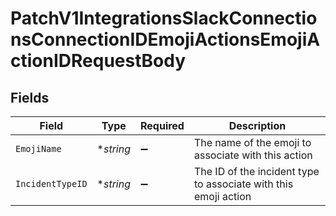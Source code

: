 # PatchV1IntegrationsSlackConnectionsConnectionIDEmojiActionsEmojiActionIDRequestBody


## Fields

| Field                                                           | Type                                                            | Required                                                        | Description                                                     |
| --------------------------------------------------------------- | --------------------------------------------------------------- | --------------------------------------------------------------- | --------------------------------------------------------------- |
| `EmojiName`                                                     | **string*                                                       | :heavy_minus_sign:                                              | The name of the emoji to associate with this action             |
| `IncidentTypeID`                                                | **string*                                                       | :heavy_minus_sign:                                              | The ID of the incident type to associate with this emoji action |